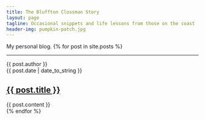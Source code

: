```yaml
---
title: The Bluffton Clossman Story
layout: page
tagline: Occasional snippets and life lessons from those on the coast
header-img: pumpkin-patch.jpg
---
```


My personal blog.
{% for post in site.posts %}
<article class="row" itemscope itemtype="http://schema.org/BlogPosting">
    <div class="col-sm-3 hidden-xs">
        <hr class="metaline" />
        <div class="additional-meta">
            <div class="meta-item">
                <span class="fa fa-user"></span>
                <span rel="author" itemprop="author">{{ post.author }}</span>
            </div>
            <div class="meta-item">
                <span class="fa fa-calendar"></span>
                <span rel="author" itemprop="datePublished">{{ post.date | date_to_string }}</span>
            </div>
        </div>
    </div>
    <div class="col-sm-9 content" itemprop="blogPost">
        <h2 class="entry-title" itemprop="title"><a href="{{ BASE_PATH }}{{ post.url }}">{{ post.title }}</a></h2>
        <div class="entry" itemprop="articleBody">
            {{ post.content }}
        </div>
    </div>
</article>
{% endfor %}